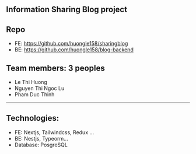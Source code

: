 ## Information Sharing Blog project

## Repo

- FE: https://github.com/huongle158/sharingblog
- BE: https://github.com/huongle158/blog-backend

## Team members: 3 peoples

- Le Thi Huong
- Nguyen Thi Ngoc Lu
- Pham Duc Thinh

---

## Technologies:

- FE: Nextjs, Tailwindcss, Redux ...
- BE: Nestjs, Typeorm...
- Database: PosgreSQL
